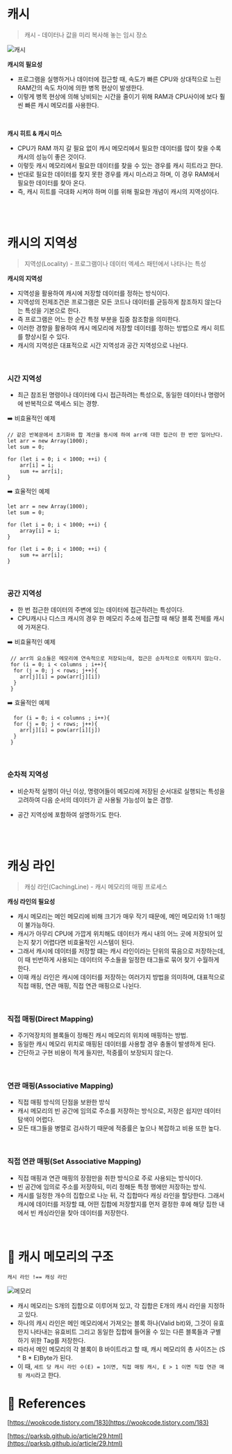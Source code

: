 # 캐시
> 캐시 - 데이터나 값을 미리 복사해 놓는 임시 장소

![캐시](https://github.com/AucSuSu/CS-study/assets/139415941/c029836b-6563-494a-87c0-29273661dd79)

**캐시의 필요성**
 - 프로그램을 실행하거나 데이터에 접근할 때, 속도가 빠른 CPU와 상대적으로 느린 RAM간의 속도 차이에 의한 병목 현상이 발생한다.
 - 이렇게 병목 현상에 의해 낭비되는 시간을 줄이기 위해 RAM과 CPU사이에 보다 훨씬 빠른 캐시 메모리를 사용한다.

<br>

**캐시 히트 & 캐시 미스**
- CPU가 RAM 까지 갈 필요 없이 캐시 메모리에서 필요한 데이터를 많이 찾을 수록 캐시의 성능이 좋은 것이다.
- 이렇듯 캐시 메모리에서 필요한 데이터를 찾을 수 있는 경우를 캐시 히트라고 한다.
- 반대로 필요한 데이터를 찾지 못한 경우를 캐시 미스라고 하며, 이 경우 RAM에서 필요한 데이터를 찾아 온다.
- 즉, 캐시 히트를 극대화 시켜야 하며 이를 위해 필요한 개념이 캐시의 지역성이다.

<br>
<br>

# 캐시의 지역성
> 지역성(Locality) - 프로그램이나 데이터 엑세스 패턴에서 나타나는 특성

**캐시의 지역성**

 - 지역성을 활용하여 캐시에 저장할 데이터를 정하는 방식이다.
 - 지역성의 전제조건은 프로그램은 모든 코드나 데이터를 균등하게 참조하지 않는다는 특성을 기본으로 한다.
 - 즉 프로그램은 어느 한 순간 특정 부분을 집중 참조함을 의미한다.
 - 이러한 경향을 활용하여 캐시 메모리에 저장할 데이터를 정하는 방법으로 캐시 히트를 향상시킬 수 있다.
 - 캐시의 지역성은 대표적으로 시간 지역성과 공간 지역성으로 나뉜다.
<br>

### 시간 지역성

 - 최근 참조된 명령이나 데이터에 다시 접근하려는 특성으로, 동일한 데이터나 명령어에 반복적으로 액세스 되는 경향.

➡️ 비효율적인 예제 
```
// 같은 반복문에서 초기화와 합 계산을 동시에 하여 arr에 대한 접근이 한 번만 일어난다.
let arr = new Array(1000);
let sum = 0;

for (let i = 0; i < 1000; ++i) {
    arr[i] = i;
    sum += arr[i];
}
```
➡️ 효율적인 예제
```
let arr = new Array(1000);
let sum = 0;

for (let i = 0; i < 1000; ++i) {
    array[i] = i;
}

for (let i = 0; i < 1000; ++i) {
    sum += arr[i];
}
```
<br>

### 공간 지역성

- 한 번 접근한 데이터의 주변에 있는 데이터에 접근하려는 특성이다.
- CPU캐시나 디스크 캐시의 경우 한 메모리 주소에 접근할 때 해당 블록 전체를 캐시에 가져온다.

➡️ 비효율적인 예제
```
 // arr의 요소들은 메모리에 연속적으로 저장되는데, 접근은 순차적으로 이뤄지지 않는다.
 for (i = 0; i < columns ; i++){
  for (j = 0; j < rows; j++){
    arr[j][i] = pow(arr[j][i]) 
  }
 }
```
➡️ 효율적인 예제
```
  for (i = 0; i < columns ; i++){
  for (j = 0; j < rows; j++){
    arr[j][i] = pow(arr[i][j])
  }
 }
```
<br>

### 순차적 지역성
- 비순차적 실행이 아닌 이상, 명령어들이 메모리에 저장된 순서대로 실행되는 특성을 고려하여 다음 순서의 데이터가 곧 사용될 가능성이 높은 경향.

- 공간 지역성에 포함하여 설명하기도 한다.

<br>
<br>

# 캐싱 라인
> 캐싱 라인(CachingLine) - 캐시 메모리의 매핑 프로세스


**캐싱 라인의 필요성**
- 캐시 메모리는 메인 메모리에 비해 크기가 매우 작기 때문에, 메인 메모리와 1:1 매칭이 불가능하다.
- 캐시가 아무리 CPU에 가깝게 위치해도 데이터가 캐시 내의 어느 곳에 저장되어 있는지 찾기 어렵다면 비효율적인 시스템이 된다.
- 그래서 캐시에 데이터를 저장할 떄는 캐시 라인이라는 단위의 묶음으로 저장하는데, 이 때 빈번하게 사용되는 데이터의 주소들을 일정한 태그들로 묶어 찾기 수월하게 한다.
- 이때 캐싱 라인은 캐시에 데이터를 저장하는 여러가지 방법을 의미하며, 대표적으로 직접 매핑, 연관 매핑, 직접 연관 매핑으로 나뉜다.
<br>

### 직접 매핑(Direct Mapping)
 - 주기억장치의 블록들이 정해진 캐시 메모리의 위치에 매핑하는 방법.
 - 동일한 캐시 메모리 위치로 매핑된 데이터를 사용할 경우 충돌이 발생하게 된다.
 - 간단하고 구현 비용이 적게 들지만, 적중률이 보장되지 않는다.
<br>

### 연관 매핑(Associative Mapping)
 - 직접 매핑 방식의 단점을 보완한 방식
 - 캐시 메모리의 빈 공간에 임의로 주소를 저장하는 방식으로, 저장은 쉽지만 데이터 탐색이 어렵다.
 - 모든 태그들을 병렬로 검사하기 때문에 적중률은 높으나 복잡하고 비용 또한 높다.
<br>

### 직접 연관 매핑(Set Associative Mapping)
 - 직접 매핑과 연관 매핑의 장점만을 취한 방식으로 주로 사용되는 방식이다.
 - 빈 공간에 임의로 주소를 저장하되, 미리 정해둔 특정 행에만 저장하는 방식.
 - 캐시를 일정한 개수의 집합으로 나눈 뒤, 각 집합마다 캐싱 라인을 할당한다. 그래서 캐시에 데이터를 저장할 떄, 어떤 집합에 저장할지를 먼저 결정한 후에 해당 집한 내에서 빈 캐싱라인을 찾아 데이터를 저장한다.
<br>

# :confetti_ball: 캐시 메모리의 구조

`캐시 라인 !== 캐싱 라인`

![메모리](https://github.com/AucSuSu/CS-study/assets/139415941/2220c70a-4e81-4784-9f93-df267bde5988)
- 캐시 메모리는 S개의 집합으로 이루어져 있고, 각 집합은 E개의 캐시 라인을 지정하고 있다.
- 하나의 캐시 라인은 메인 메모리에서 가져오는 블록 하나(Valid bit)와, 그것이 유효한지 나타내는 유효비트 그리고 동일한 집합에 들어올 수 있는 다른 블록들과 구별하기 위한 Tag를 저장한다.
- 따라서 메인 메모리의 각 블록이 B 바이트라고 할 때, 캐시 메모리의 총 사이즈는 (S * B * E)Byte가 된다.
- 이 때, `세트 당 캐시 라인 수(E) = 1이면, 직접 매핑 캐시, E > 1 이면 직접 연관 매핑 캐시`라고 한다.

# :round_pushpin: References
[https://wookcode.tistory.com/183](https://wookcode.tistory.com/183)

[https://parksb.github.io/article/29.html](https://parksb.github.io/article/29.html)
